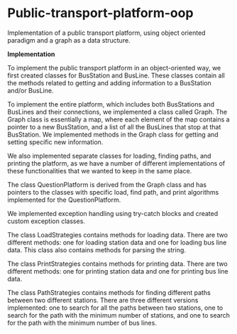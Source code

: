 # Public-transport-platform-oop
Implementation of a public transport platform, using object oriented paradigm and a graph as a data structure.

**Implementation**

To implement the public transport platform in an object-oriented way, we first created classes for BusStation and BusLine. These classes contain all the methods related to getting and adding information to a BusStation and/or BusLine.

To implement the entire platform, which includes both BusStations and BusLines and their connections, we implemented a class called Graph. The Graph class is essentially a map, where each element of the map contains a pointer to a new BusStation, and a list of all the BusLines that stop at that BusStation. We implemented methods in the Graph class for getting and setting specific new information.

We also implemented separate classes for loading, finding paths, and printing the platform, as we have a number of different implementations of these functionalities that we wanted to keep in the same place.

The class QuestionPlatform is derived from the Graph class and has pointers to the classes with specific load, find path, and print algorithms implemented for the QuestionPlatform.

We implemented exception handling using try-catch blocks and created custom exception classes.

The class LoadStrategies contains methods for loading data. There are two different methods: one for loading station data and one for loading bus line data. This class also contains methods for parsing the string.

The class PrintStrategies contains methods for printing data. There are two different methods: one for printing station data and one for printing bus line data.

The class PathStrategies contains methods for finding different paths between two different stations. There are three different versions implemented: one to search for all the paths between two stations, one to search for the path with the minimum number of stations, and one to search for the path with the minimum number of bus lines.
